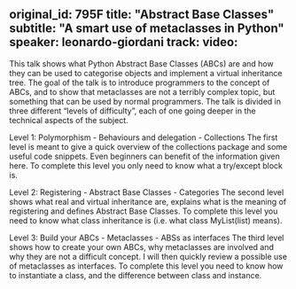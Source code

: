 original_id: 795F
title: "Abstract Base Classes"
subtitle: "A smart use of metaclasses in Python"
speaker: leonardo-giordani
track: 
video:
---
This talk shows what Python Abstract Base Classes (ABCs) are and how they can be used to categorise objects and implement a virtual inheritance tree. The goal of the talk is to introduce programmers to the concept of ABCs, and to show that metaclasses are not a terribly complex topic, but something that can be used by normal programmers. The talk is divided in three different “levels of difficulty”, each of one going deeper in the technical aspects of the subject.

Level 1: Polymorphism - Behaviours and delegation - Collections The first level is meant to give a quick overview of the collections package and some useful code snippets. Even beginners can benefit of the information given here. To complete this level you only need to know what a try/except block is.

Level 2: Registering - Abstract Base Classes - Categories The second level shows what real and virtual inheritance are, explains what is the meaning of registering and defines Abstract Base Classes. To complete this level you need to know what class inheritance is (i.e. what class MyList(list) means).

Level 3: Build your ABCs - Metaclasses - ABSs as interfaces The third level shows how to create your own ABCs, why metaclasses are involved and why they are not a difficult concept. I will then quickly review a possible use of metaclasses as interfaces. To complete this level you need to know how to instantiate a class, and the difference between class and instance.